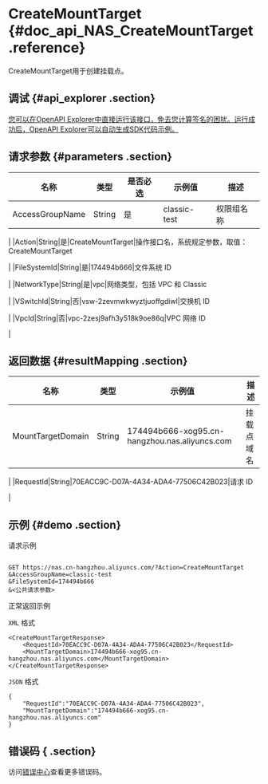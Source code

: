 # CreateMountTarget {#doc_api_NAS_CreateMountTarget .reference}

CreateMountTarget用于创建挂载点。

## 调试 {#api_explorer .section}

[您可以在OpenAPI Explorer中直接运行该接口，免去您计算签名的困扰。运行成功后，OpenAPI Explorer可以自动生成SDK代码示例。](https://api.aliyun.com/#product=NAS&api=CreateMountTarget&type=RPC&version=2017-06-26)

## 请求参数 {#parameters .section}

|名称|类型|是否必选|示例值|描述|
|--|--|----|---|--|
|AccessGroupName|String|是|classic-test|权限组名称

 |
|Action|String|是|CreateMountTarget|操作接口名，系统规定参数，取值：CreateMountTarget

 |
|FileSystemId|String|是|174494b666|文件系统 ID

 |
|NetworkType|String|是|vpc|网络类型，包括 VPC 和 Classic

 |
|VSwitchId|String|否|vsw-2zevmwkwyztjuoffgdiwl|交换机 ID

 |
|VpcId|String|否|vpc-2zesj9afh3y518k9oe86q|VPC 网络 ID

 |

## 返回数据 {#resultMapping .section}

|名称|类型|示例值|描述|
|--|--|---|--|
|MountTargetDomain|String|174494b666-xog95.cn-hangzhou.nas.aliyuncs.com|挂载点域名

 |
|RequestId|String|70EACC9C-D07A-4A34-ADA4-77506C42B023|请求 ID

 |

## 示例 {#demo .section}

请求示例

``` {#request_demo}

GET https://nas.cn-hangzhou.aliyuncs.com/?Action=CreateMountTarget
&AccessGroupName=classic-test
&FileSystemId=174494b666
&<公共请求参数>

```

正常返回示例

`XML` 格式

``` {#xml_return_success_demo}
<CreateMountTargetResponse>
    <RequestId>70EACC9C-D07A-4A34-ADA4-77506C42B023</RequestId>
    <MountTargetDomain>174494b666-xog95.cn-hangzhou.nas.aliyuncs.com</MountTargetDomain>
</CreateMountTargetResponse>
```

`JSON` 格式

``` {#json_return_success_demo}
{
	"RequestId":"70EACC9C-D07A-4A34-ADA4-77506C42B023",
	"MountTargetDomain":"174494b666-xog95.cn-hangzhou.nas.aliyuncs.com"
}
```

## 错误码 { .section}

访问[错误中心](https://error-center.alibabacloud.com/status/product/NAS)查看更多错误码。

